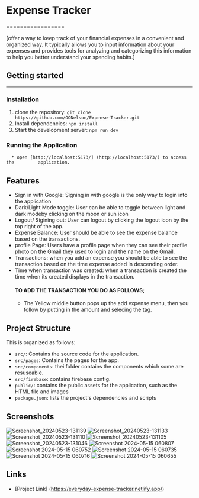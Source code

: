 # Expense Tracker
=================

[offer a way to keep track of your financial expenses in a convenient and organized way. It typically allows you to input information about your expenses and provides tools for analyzing and categorizing this information to help you better understand your spending habits.]

## Getting started
-------------------

   ### Installation
      
   1. clone the repository: `git clone                https://github.com/OONelson/Expense-Tracker.git`
   2. Install dependencies: `npm install`
   3. Start the development server: `npm run dev`

   ### Running the Application

      * open [http://localhost:5173/] (http://localhost:5173/) to access the         application.



 ## Features

   * Sign in with Google: Signing in with google is the only way to login          into the application
   * Dark/Light Mode toggle: User can be able to toggle between light and          dark modeby clicking on the moon or sun icon
   * Logout/ Sigining out: User can logout by clicking the logout icon by          the top right of the app.
   * Expense Balance: User should be able to see the expense balance based on the transactions.
   * profile Page: Users have a profile page when they can see their profile photo on the Gmail they used to login and the name on the Gmail.
   * Transactions: when you add an expense you should be able to see the transaction based on the time expense added in descending order.
   * Time when transaction was created: when a transaction is created the time when its created displays in the transaction.
     #### TO ADD THE TRANSACTION YOU DO AS FOLLOWS;
       * The Yellow middle button pops up the add expense menu, then you               follow by putting in the amount and selecing the tag.   
    
## Project Structure

   This is organized as follows:
   - `src/`: Contains the source code for the application.
   - `src/pages`: Contains the pages for the app.
   -  `src/components`: thei folder contains the components which some are          resuseable.
   -  `src/firebase`: contains firebase config.
   - `public/`: contains the public assets for the application, such as the        HTML file and images
   - `package.json`: lists the project's dependencies and scripts


## Screenshots
   ![Screenshot_20240523-131139](https://github.com/OONelson/Expense-Tracker/assets/114698224/d5521c34-e9ba-4fa5-9835-c38a8ad2228c)
![Screenshot_20240523-131133](https://github.com/OONelson/Expense-Tracker/assets/114698224/73caf930-757a-4bbc-b720-9e582f876a33)
![Screenshot_20240523-131110](https://github.com/OONelson/Expense-Tracker/assets/114698224/f9941834-0ff5-4f6b-86cc-f3f2d978e100)
![Screenshot_20240523-131105](https://github.com/OONelson/Expense-Tracker/assets/114698224/753f862f-6902-4674-b16a-a6100cfba24e)
![Screenshot_20240523-131046](https://github.com/OONelson/Expense-Tracker/assets/114698224/1fc8f66c-cc6f-475b-ba49-fb3ccd81faf6)
![Screenshot 2024-05-15 060807](https://github.com/OONelson/Expense-Tracker/assets/114698224/59bf8a3f-4fdb-4204-897d-4db60fffdd83)
![Screenshot 2024-05-15 060752](https://github.com/OONelson/Expense-Tracker/assets/114698224/665bce7e-2980-455a-a36a-731f4b483d63)
![Screenshot 2024-05-15 060735](https://github.com/OONelson/Expense-Tracker/assets/114698224/f88e3fb7-59cb-49fe-be0b-3682cda26a59)
![Screenshot 2024-05-15 060716](https://github.com/OONelson/Expense-Tracker/assets/114698224/1ff9dab5-9182-40f8-9a95-aced370d19fc)
![Screenshot 2024-05-15 060655](https://github.com/OONelson/Expense-Tracker/assets/114698224/ae4a675d-6e14-42d8-90c5-c3afac114f74)

## Links
   - [Project Link] (https://everyday-expense-tracker.netlify.app/)
